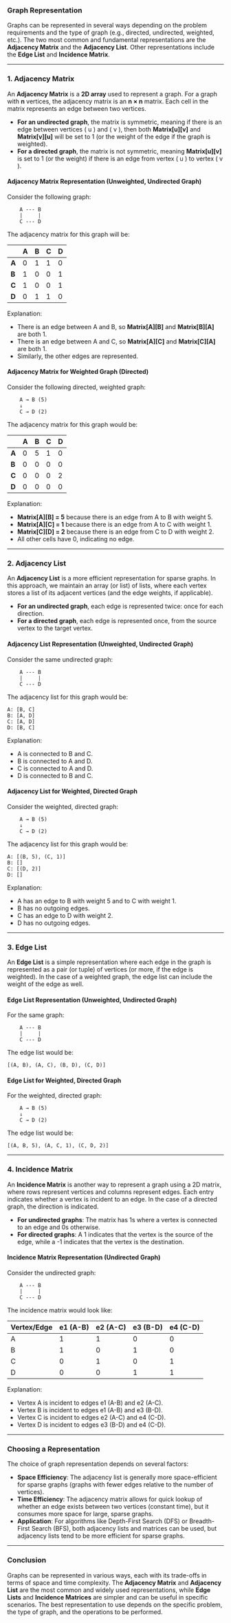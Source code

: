 ### **Graph Representation**

Graphs can be represented in several ways depending on the problem requirements and the type of graph (e.g., directed, undirected, weighted, etc.). The two most common and fundamental representations are the **Adjacency Matrix** and the **Adjacency List**. Other representations include the **Edge List** and **Incidence Matrix**.

---

### 1. **Adjacency Matrix**

An **Adjacency Matrix** is a **2D array** used to represent a graph. For a graph with **n** vertices, the adjacency matrix is an **n × n** matrix. Each cell in the matrix represents an edge between two vertices.

- **For an undirected graph**, the matrix is symmetric, meaning if there is an edge between vertices \( u \) and \( v \), then both **Matrix[u][v]** and **Matrix[v][u]** will be set to 1 (or the weight of the edge if the graph is weighted).
- **For a directed graph**, the matrix is not symmetric, meaning **Matrix[u][v]** is set to 1 (or the weight) if there is an edge from vertex \( u \) to vertex \( v \).

#### **Adjacency Matrix Representation (Unweighted, Undirected Graph)**

Consider the following graph:

```
    A --- B
    |     |
    C --- D
```

The adjacency matrix for this graph will be:

|   | A | B | C | D |
|---|---|---|---|---|
| **A** | 0 | 1 | 1 | 0 |
| **B** | 1 | 0 | 0 | 1 |
| **C** | 1 | 0 | 0 | 1 |
| **D** | 0 | 1 | 1 | 0 |

Explanation:
- There is an edge between A and B, so **Matrix[A][B]** and **Matrix[B][A]** are both 1.
- There is an edge between A and C, so **Matrix[A][C]** and **Matrix[C][A]** are both 1.
- Similarly, the other edges are represented.

#### **Adjacency Matrix for Weighted Graph (Directed)**

Consider the following directed, weighted graph:

```
    A → B (5)
    ↓
    C → D (2)
```

The adjacency matrix for this graph would be:

|   | A | B | C | D |
|---|---|---|---|---|
| **A** | 0 | 5 | 1 | 0 |
| **B** | 0 | 0 | 0 | 0 |
| **C** | 0 | 0 | 0 | 2 |
| **D** | 0 | 0 | 0 | 0 |

Explanation:
- **Matrix[A][B] = 5** because there is an edge from A to B with weight 5.
- **Matrix[A][C] = 1** because there is an edge from A to C with weight 1.
- **Matrix[C][D] = 2** because there is an edge from C to D with weight 2.
- All other cells have 0, indicating no edge.

---

### 2. **Adjacency List**

An **Adjacency List** is a more efficient representation for sparse graphs. In this approach, we maintain an array (or list) of lists, where each vertex stores a list of its adjacent vertices (and the edge weights, if applicable). 

- **For an undirected graph**, each edge is represented twice: once for each direction.
- **For a directed graph**, each edge is represented once, from the source vertex to the target vertex.

#### **Adjacency List Representation (Unweighted, Undirected Graph)**

Consider the same undirected graph:

```
    A --- B
    |     |
    C --- D
```

The adjacency list for this graph would be:

```
A: [B, C]
B: [A, D]
C: [A, D]
D: [B, C]
```

Explanation:
- A is connected to B and C.
- B is connected to A and D.
- C is connected to A and D.
- D is connected to B and C.

#### **Adjacency List for Weighted, Directed Graph**

Consider the weighted, directed graph:

```
    A → B (5)
    ↓
    C → D (2)
```

The adjacency list for this graph would be:

```
A: [(B, 5), (C, 1)]
B: []
C: [(D, 2)]
D: []
```

Explanation:
- A has an edge to B with weight 5 and to C with weight 1.
- B has no outgoing edges.
- C has an edge to D with weight 2.
- D has no outgoing edges.

---

### 3. **Edge List**

An **Edge List** is a simple representation where each edge in the graph is represented as a pair (or tuple) of vertices (or more, if the edge is weighted). In the case of a weighted graph, the edge list can include the weight of the edge as well.

#### **Edge List Representation (Unweighted, Undirected Graph)**

For the same graph:

```
    A --- B
    |     |
    C --- D
```

The edge list would be:

```
[(A, B), (A, C), (B, D), (C, D)]
```

#### **Edge List for Weighted, Directed Graph**

For the weighted, directed graph:

```
    A → B (5)
    ↓
    C → D (2)
```

The edge list would be:

```
[(A, B, 5), (A, C, 1), (C, D, 2)]
```

---

### 4. **Incidence Matrix**

An **Incidence Matrix** is another way to represent a graph using a 2D matrix, where rows represent vertices and columns represent edges. Each entry indicates whether a vertex is incident to an edge. In the case of a directed graph, the direction is indicated.

- **For undirected graphs**: The matrix has 1s where a vertex is connected to an edge and 0s otherwise.
- **For directed graphs**: A 1 indicates that the vertex is the source of the edge, while a -1 indicates that the vertex is the destination.

#### **Incidence Matrix Representation (Undirected Graph)**

Consider the undirected graph:

```
    A --- B
    |     |
    C --- D
```

The incidence matrix would look like:

| Vertex/Edge | e1 (A-B) | e2 (A-C) | e3 (B-D) | e4 (C-D) |
|-------------|----------|----------|----------|----------|
| A           | 1        | 1        | 0        | 0        |
| B           | 1        | 0        | 1        | 0        |
| C           | 0        | 1        | 0        | 1        |
| D           | 0        | 0        | 1        | 1        |

Explanation:
- Vertex A is incident to edges e1 (A-B) and e2 (A-C).
- Vertex B is incident to edges e1 (A-B) and e3 (B-D).
- Vertex C is incident to edges e2 (A-C) and e4 (C-D).
- Vertex D is incident to edges e3 (B-D) and e4 (C-D).

---

### **Choosing a Representation**

The choice of graph representation depends on several factors:
- **Space Efficiency**: The adjacency list is generally more space-efficient for sparse graphs (graphs with fewer edges relative to the number of vertices).
- **Time Efficiency**: The adjacency matrix allows for quick lookup of whether an edge exists between two vertices (constant time), but it consumes more space for large, sparse graphs.
- **Application**: For algorithms like Depth-First Search (DFS) or Breadth-First Search (BFS), both adjacency lists and matrices can be used, but adjacency lists tend to be more efficient for sparse graphs.

---

### **Conclusion**

Graphs can be represented in various ways, each with its trade-offs in terms of space and time complexity. The **Adjacency Matrix** and **Adjacency List** are the most common and widely used representations, while **Edge Lists** and **Incidence Matrices** are simpler and can be useful in specific scenarios. The best representation to use depends on the specific problem, the type of graph, and the operations to be performed.
